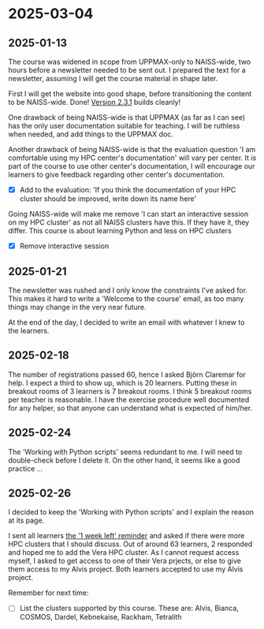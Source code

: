 # 2025-03-04

## 2025-01-13

The course was widened in scope from UPPMAX-only to NAISS-wide,
two hours before a newsletter needed to be sent out.
I prepared the text for a newsletter, assuming I will get the course
material in shape later.

First I will get the website into good shape, before transitioning
the content to be NAISS-wide.
Done! [Version 2.3.1](https://github.com/UPPMAX/uppmax_intro_python/releases/tag/v2.3.1)
builds cleanly!

One drawback of being NAISS-wide is that UPPMAX (as far as I can see)
has the only user documentation suitable for teaching.
I will be ruthless when needed, and add things to the UPPMAX doc.

Another drawback of being NAISS-wide is that the evaluation question
'I am comfortable using my HPC center's documentation' will vary
per center. It *is* part of the course to use other center's documentation,
I will encourage our learners to give feedback regarding other center's
documentation.

- [x] Add to the evaluation:
  'If you think the documentation of your HPC cluster should be improved,
  write down its name here'

Going NAISS-wide will make me
remove 'I can start an interactive session on my HPC cluster'
as not all NAISS clusters have this. If they have it, they differ.
This course is about learning Python and less on HPC clusters

- [x] Remove interactive session

## 2025-01-21

The newsletter was rushed and I only know the constraints I've asked for.
This makes it hard to write a 'Welcome to the course' email, as
too many things may change in the very near future.

At the end of the day, I decided to write an email with whatever I knew
to the learners.

## 2025-02-18

The number of registrations passed 60, hence I asked Björn Claremar
for help. I expect a third to show up, which is 20 learners.
Putting these in breakout rooms of 3 learners is 7 breakout rooms.
I think 5 breakout rooms per teacher is reasonable.
I have the exercise procedure well documented for any helper,
so that anyone can understand what is expected of him/her.

## 2025-02-24

The 'Working with Python scripts' seems redundant to me.
I will need to double-check before I delete it.
On the other hand, it seems like a good practice ...

## 2025-02-26

I decided to keep the 'Working with Python scripts' and I explain
the reason at its page.

I sent all learners [the '1 week left' reminder](../../communication/20250304/reminder_email_1_week_left.md)
and asked if there were more HPC clusters that I should discuss.
Out of around 63 learners, 2 responded and hoped me to add the Vera HPC
cluster. As I cannot request access myself, I asked to get access to one
of their Vera prjects, or else to give them access to my Alvis
project. Both learners accepted to use my Alvis project.

Remember for next time:

- [ ] List the clusters supported by this course. These are:
  Alvis, Bianca, COSMOS, Dardel, Kebnekaise, Rackham, Tetralith






